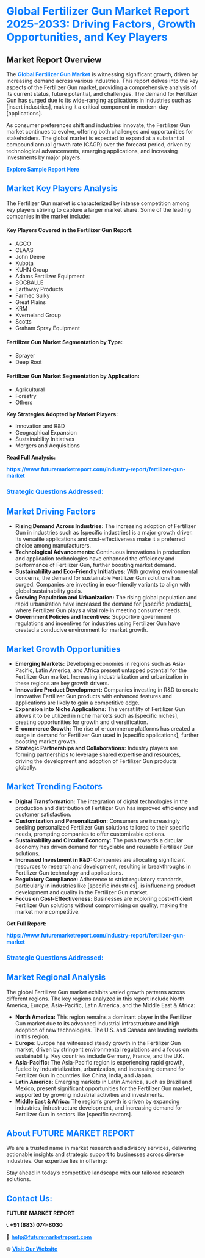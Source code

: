 <h1 style="color: #007BFF;">Global Fertilizer Gun Market Report 2025-2033: Driving Factors, Growth Opportunities, and Key Players</h1>

<section id="overview">
<h2>Market Report Overview</h2>
<p>The <a href="https://www.futuremarketreport.com/industry-report/fertilizer-gun-market" style="color: #007BFF; text-decoration: none;"><strong>Global Fertilizer Gun Market</strong></a> is witnessing significant growth, driven by increasing demand across various industries. This report delves into the key aspects of the Fertilizer Gun market, providing a comprehensive analysis of its current status, future potential, and challenges. The demand for Fertilizer Gun has surged due to its wide-ranging applications in industries such as [insert industries], making it a critical component in modern-day [applications].</p>
<p>As consumer preferences shift and industries innovate, the Fertilizer Gun market continues to evolve, offering both challenges and opportunities for stakeholders. The global market is expected to expand at a substantial compound annual growth rate (CAGR) over the forecast period, driven by technological advancements, emerging applications, and increasing investments by major players.</p>
</section>

<section id="overview">
<p><a href="https://www.futuremarketreport.com/request-sample/reportId=84817" style="color: #007BFF; text-decoration: none;"><strong>Explore Sample Report Here</strong></a></p>
</section>

<section id="key-players">
<h2 style="color: #007BFF;">Market Key Players Analysis</h2>
<p>The Fertilizer Gun market is characterized by intense competition among key players striving to capture a larger market share. Some of the leading companies in the market include:</p>
<h4>Key Players Covered in the Fertilizer Gun Report:</h4>
<ul><li>AGCO</li><li>CLAAS</li><li>John Deere</li><li>Kubota</li><li>KUHN Group</li><li>Adams Fertilizer Equipment</li><li>BOGBALLE</li><li>Earthway Products</li><li>Farmec Sulky</li><li>Great Plains</li><li>KRM</li><li>Kverneland Group</li><li>Scotts</li><li>Graham Spray Equipment</li></ul>
<h4>Fertilizer Gun Market Segmentation by Type:</h4>
<ul><li>Sprayer</li><li>Deep Root</li></ul>

<h4>Fertilizer Gun Market Segmentation by Application:</h4>
<ul><li>Agricultural</li><li>Forestry</li><li>Others</li></ul>
<p><strong>Key Strategies Adopted by Market Players:</strong></p>
<ul>
<li>Innovation and R&D</li>
<li>Geographical Expansion</li>
<li>Sustainability Initiatives</li>
<li>Mergers and Acquisitions</li>
</ul>
</section>

<section>
<p><strong>Read Full Analysis: </strong></p><a href="https://www.futuremarketreport.com/industry-report/fertilizer-gun-market" style="color: #007BFF; text-decoration: none;"><strong>https://www.futuremarketreport.com/industry-report/fertilizer-gun-market</strong></a>
<h3 style="color: #007BFF;">Strategic Questions Addressed:</h3>
</section>

<section id="driving-factors">
<h2 style="color: #007BFF;">Market Driving Factors</h2>
<ul>
<li><strong>Rising Demand Across Industries:</strong> The increasing adoption of Fertilizer Gun in industries such as [specific industries] is a major growth driver. Its versatile applications and cost-effectiveness make it a preferred choice among manufacturers.</li>
<li><strong>Technological Advancements:</strong> Continuous innovations in production and application technologies have enhanced the efficiency and performance of Fertilizer Gun, further boosting market demand.</li>
<li><strong>Sustainability and Eco-Friendly Initiatives:</strong> With growing environmental concerns, the demand for sustainable Fertilizer Gun solutions has surged. Companies are investing in eco-friendly variants to align with global sustainability goals.</li>
<li><strong>Growing Population and Urbanization:</strong> The rising global population and rapid urbanization have increased the demand for [specific products], where Fertilizer Gun plays a vital role in meeting consumer needs.</li>
<li><strong>Government Policies and Incentives:</strong> Supportive government regulations and incentives for industries using Fertilizer Gun have created a conducive environment for market growth.</li>
</ul>
</section>

<section id="growth-opportunities">
<h2 style="color: #007BFF;">Market Growth Opportunities</h2>
<ul>
<li><strong>Emerging Markets:</strong> Developing economies in regions such as Asia-Pacific, Latin America, and Africa present untapped potential for the Fertilizer Gun market. Increasing industrialization and urbanization in these regions are key growth drivers.</li>
<li><strong>Innovative Product Development:</strong> Companies investing in R&D to create innovative Fertilizer Gun products with enhanced features and applications are likely to gain a competitive edge.</li>
<li><strong>Expansion into Niche Applications:</strong> The versatility of Fertilizer Gun allows it to be utilized in niche markets such as [specific niches], creating opportunities for growth and diversification.</li>
<li><strong>E-commerce Growth:</strong> The rise of e-commerce platforms has created a surge in demand for Fertilizer Gun used in [specific applications], further boosting market growth.</li>
<li><strong>Strategic Partnerships and Collaborations:</strong> Industry players are forming partnerships to leverage shared expertise and resources, driving the development and adoption of Fertilizer Gun products globally.</li>
</ul>
</section>

<section id="trending-factors">
<h2 style="color: #007BFF;">Market Trending Factors</h2>
<ul>
<li><strong>Digital Transformation:</strong> The integration of digital technologies in the production and distribution of Fertilizer Gun has improved efficiency and customer satisfaction.</li>
<li><strong>Customization and Personalization:</strong> Consumers are increasingly seeking personalized Fertilizer Gun solutions tailored to their specific needs, prompting companies to offer customizable options.</li>
<li><strong>Sustainability and Circular Economy:</strong> The push towards a circular economy has driven demand for recyclable and reusable Fertilizer Gun solutions.</li>
<li><strong>Increased Investment in R&D:</strong> Companies are allocating significant resources to research and development, resulting in breakthroughs in Fertilizer Gun technology and applications.</li>
<li><strong>Regulatory Compliance:</strong> Adherence to strict regulatory standards, particularly in industries like [specific industries], is influencing product development and quality in the Fertilizer Gun market.</li>
<li><strong>Focus on Cost-Effectiveness:</strong> Businesses are exploring cost-efficient Fertilizer Gun solutions without compromising on quality, making the market more competitive.</li>
</ul>
</section>

<section>
<p><strong>Get Full Report: </strong></p><a href="https://www.futuremarketreport.com/industry-report/fertilizer-gun-market" style="color: #007BFF; text-decoration: none;"><strong>https://www.futuremarketreport.com/industry-report/fertilizer-gun-market</strong></a>
<h3 style="color: #007BFF;">Strategic Questions Addressed:</h3>
</section>


<section id="regional-analysis">
<h2 style="color: #007BFF;">Market Regional Analysis</h2>
<p>The global Fertilizer Gun market exhibits varied growth patterns across different regions. The key regions analyzed in this report include North America, Europe, Asia-Pacific, Latin America, and the Middle East & Africa:</p>
<ul>
<li><strong>North America:</strong> This region remains a dominant player in the Fertilizer Gun market due to its advanced industrial infrastructure and high adoption of new technologies. The U.S. and Canada are leading markets in this region.</li>
<li><strong>Europe:</strong> Europe has witnessed steady growth in the Fertilizer Gun market, driven by stringent environmental regulations and a focus on sustainability. Key countries include Germany, France, and the U.K.</li>
<li><strong>Asia-Pacific:</strong> The Asia-Pacific region is experiencing rapid growth, fueled by industrialization, urbanization, and increasing demand for Fertilizer Gun in countries like China, India, and Japan.</li>
<li><strong>Latin America:</strong> Emerging markets in Latin America, such as Brazil and Mexico, present significant opportunities for the Fertilizer Gun market, supported by growing industrial activities and investments.</li>
<li><strong>Middle East & Africa:</strong> The region’s growth is driven by expanding industries, infrastructure development, and increasing demand for Fertilizer Gun in sectors like [specific sectors].</li>
</ul>
</section>

<footer>
<h2 style="color: #007BFF;">About FUTURE MARKET REPORT</h2>
<p>We are a trusted name in market research and advisory services, delivering actionable insights and strategic support to businesses across diverse industries. Our expertise lies in offering:</p>

<p>Stay ahead in today’s competitive landscape with our tailored research solutions.</p>

<h2 style="color: #007BFF;">Contact Us:</h2>
<p><strong>FUTURE MARKET REPORT</strong></p>
<p>📞 <strong>+91 (883) 074-8030</strong></p>
<p>📧 <strong><a href="mailto:help@futuremarketreport.com" style="color: #007BFF;">help@futuremarketreport.com</a></strong></p>
<p>🌐 <strong><a href="https://www.futuremarketreport.com/" style="color: #007BFF;">Visit Our Website</a></strong></p>
</footer>